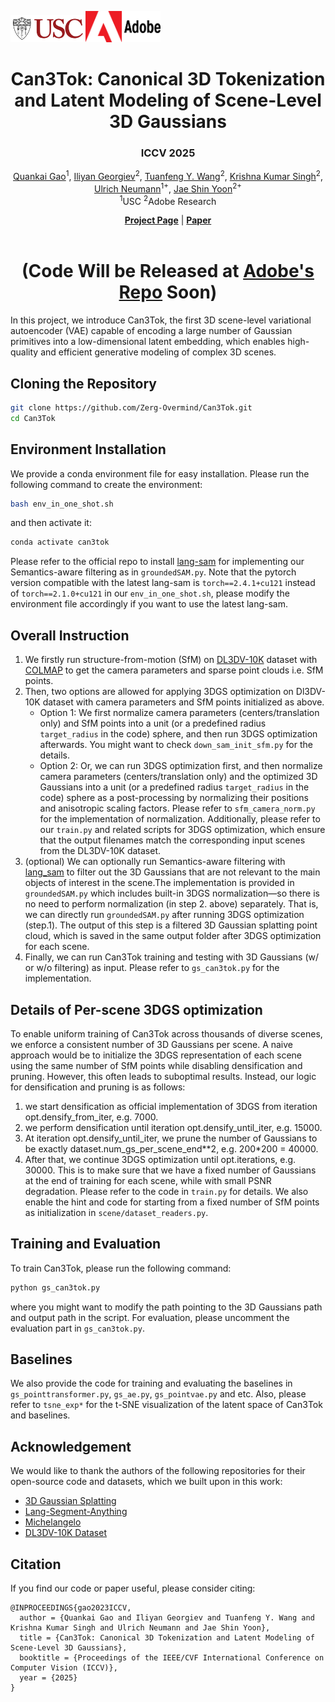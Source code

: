 <img src="image/USC-Logos.png" width=120px /><img src="./image/Adobe-Logos.png" width=120px />

<div align="center">

# Can3Tok: Canonical 3D Tokenization and Latent Modeling of Scene-Level 3D Gaussians

### ICCV 2025

<p align="center">  
    <a href="https://zerg-overmind.github.io/">Quankai Gao</a><sup>1</sup>,
    <a href="https://iliyan.com/">Iliyan Georgiev</a><sup>2</sup>,
    <a href="https://tuanfeng.github.io/">Tuanfeng Y. Wang</a><sup>2</sup>,
    <a href="https://krsingh.cs.ucdavis.edu/">Krishna Kumar Singh</a><sup>2</sup>,
    <a href="https://viterbi.usc.edu/directory/faculty/Neumann/Ulrich">Ulrich Neumann</a><sup>1+</sup>,
    <a href="https://gorokee.github.io/jsyoon/">Jae Shin Yoon</a><sup>2+</sup>
    <br>
    <sup>1</sup>USC <sup>2</sup>Adobe Research
</p>

</div>

<div align="center">
    <a href="https://github.com/Zerg-Overmind/Can3Tok"><strong>Project Page</strong></a> |
    <a href="https://github.com/Zerg-Overmind/Can3Tok"><strong>Paper</strong></a> 
</div>

<br>

<div align="center">

# (Code Will be Released at [Adobe's Repo](https://github.com/adobe-research) Soon)

</div>


In this project, we introduce Can3Tok, the first 3D scene-level variational autoencoder (VAE) capable of encoding a large number of Gaussian primitives into a low-dimensional latent embedding, which enables high-quality and efficient generative modeling of complex 3D scenes.

## Cloning the Repository
```bash
git clone https://github.com/Zerg-Overmind/Can3Tok.git 
cd Can3Tok
```

## Environment Installation
We provide a conda environment file for easy installation. Please run the following command to create the environment:
```bash 
bash env_in_one_shot.sh
```
and then activate it:
```bash
conda activate can3tok
```
Please refer to the official repo to install [lang-sam](https://github.com/luca-medeiros/lang-segment-anything) for implementing our Semantics-aware filtering as in `groundedSAM.py`. Note that the pytorch version compatible with the latest lang-sam is `torch==2.4.1+cu121` instead of `torch==2.1.0+cu121` in our `env_in_one_shot.sh`, please modify the environment file accordingly if you want to use the latest lang-sam.
##

## Overall Instruction
1. We firstly run structure-from-motion (SfM) on [DL3DV-10K](https://github.com/DL3DV-10K/Dataset) dataset with [COLMAP](https://colmap.github.io/) to get the camera parameters and sparse point clouds i.e. SfM points. 
2. Then, two options are allowed for applying 3DGS optimization on Dl3DV-10K dataset with camera parameters and SfM points initialized as above.
   - Option 1: We first normalize camera parameters (centers/translation only) and SfM points into a unit (or a predefined radius `target_radius` in the code) sphere, and then run 3DGS optimization afterwards. You might want to check `down_sam_init_sfm.py`
   for the details.
   - Option 2: Or, we can run 3DGS optimization first, and then normalize camera parameters (centers/translation only) and the optimized 3D Gaussians into a unit (or a predefined radius `target_radius` in the code) sphere as a post-processing by normalizing their positions and anisotropic scaling factors. 
  Please refer to `sfm_camera_norm.py` for the implementation of normalization. Additionally, please refer to our `train.py` and related scripts for 3DGS optimization, which ensure that the output filenames match the corresponding input scenes from the DL3DV-10K dataset.
3. (optional) We can optionally run Semantics-aware filtering with [lang_sam](https://github.com/luca-medeiros/lang-segment-anything) to filter out the 3D Gaussians that are not relevant to the main objects of interest in the scene.The implementation is provided in `groundedSAM.py` which includes built-in 3DGS normalization—so there is no need to perform normalization (in step 2. above) separately. That is, we can directly run `groundedSAM.py` after running 3DGS optimization (step.1). The output of this step is a filtered 3D Gaussian splatting point cloud, which is saved in the same output folder after 3DGS optimization for each scene. 
4. Finally, we can run Can3Tok training and testing with 3D Gaussians (w/ or w/o filtering) as input. Please refer to `gs_can3tok.py` for the implementation.

## Details of Per-scene 3DGS optimization
To enable uniform training of Can3Tok across thousands of diverse scenes, we enforce a consistent number of 3D Gaussians per scene. A naive approach would be to initialize the 3DGS representation of each scene using the same number of SfM points while disabling densification and pruning. However, this often leads to suboptimal results. Instead, our logic for densification and pruning is as follows:
1. we start densification as official implementation of 3DGS from iteration opt.densify_from_iter, e.g. 7000.
2. we perform densification until iteration opt.densify_until_iter, e.g. 15000.
3. At iteration opt.densify_until_iter, we prune the number of Gaussians to be exactly dataset.num_gs_per_scene_end**2, e.g. 200*200 = 40000.
4. After that, we continue 3DGS optimization until opt.iterations, e.g. 30000.
This is to make sure that we have a fixed number of Gaussians at the end of training for each scene, while with small PSNR degradation. Please refer to the code in `train.py` for details. We also enable the hint and code for starting from a fixed number of SfM points as initialization in `scene/dataset_readers.py`.


## Training and Evaluation
To train Can3Tok, please run the following command:
```bash
python gs_can3tok.py
```
where you might want to modify the path pointing to the 3D Gaussians path and output path in the script. For evaluation, please uncomment the evaluation part in `gs_can3tok.py`. 
##

## Baselines
We also provide the code for training and evaluating the baselines in `gs_pointtransformer.py`, `gs_ae.py`, `gs_pointvae.py` and etc. Also, please refer to `tsne_exp*` for the t-SNE visualization of the latent space of Can3Tok and baselines.  

## Acknowledgement
We would like to thank the authors of the following repositories for their open-source code and datasets, which we built upon in this work:
- [3D Gaussian Splatting](https://github.com/graphdeco-inria/gaussian-splatting)
- [Lang-Segment-Anything](https://github.com/luca-medeiros/lang-segment-anything)
- [Michelangelo](https://github.com/NeuralCarver/Michelangelo)
- [DL3DV-10K Dataset](https://dl3dv-10k.github.io/DL3DV-10K/)

## Citation
If you find our code or paper useful, please consider citing:
```
@INPROCEEDINGS{gao2023ICCV,
  author = {Quankai Gao and Iliyan Georgiev and Tuanfeng Y. Wang and Krishna Kumar Singh and Ulrich Neumann and Jae Shin Yoon},
  title = {Can3Tok: Canonical 3D Tokenization and Latent Modeling of Scene-Level 3D Gaussians},
  booktitle = {Proceedings of the IEEE/CVF International Conference on Computer Vision (ICCV)},
  year = {2025}
}
```